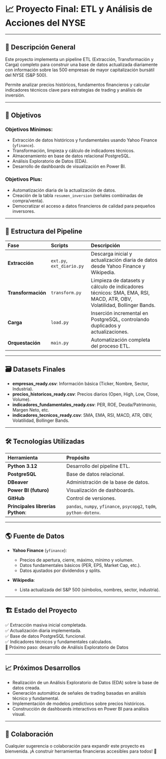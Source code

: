 # 📈 Proyecto Final: ETL y Análisis de Acciones del NYSE

---

## 🚀 Descripción General

Este proyecto implementa un pipeline ETL (Extracción, Transformación y Carga) completo para construir una base de datos actualizada diariamente con información sobre las 500 empresas de mayor capitalización bursátil del NYSE (S&P 500).

Permite analizar precios históricos, fundamentos financieros y calcular indicadores técnicos clave para estrategias de trading y análisis de inversión.

---

## 🎯 Objetivos

### Objetivos Mínimos:
- Extracción de datos históricos y fundamentales usando Yahoo Finance (`yfinance`).
- Transformación, limpieza y cálculo de indicadores técnicos.
- Almacenamiento en base de datos relacional PostgreSQL.
- Análisis Exploratorio de Datos (EDA).
- Desarrollo de dashboards de visualización en Power BI.

### Objetivos Plus:
- Automatización diaria de la actualización de datos.
- Creación de la tabla `resumen_inversion` (señales combinadas de compra/venta).
- Democratizar el acceso a datos financieros de calidad para pequeños inversores.

---

## 🧩 Estructura del Pipeline

| Fase | Scripts | Descripción |
|:----|:--------|:------------|
| **Extracción** | `ext.py`, `ext_diario.py` | Descarga inicial y actualización diaria de datos desde Yahoo Finance y Wikipedia. |
| **Transformación** | `transform.py` | Limpieza de datasets y cálculo de indicadores técnicos: SMA, EMA, RSI, MACD, ATR, OBV, Volatilidad, Bollinger Bands. |
| **Carga** | `load.py` | Inserción incremental en PostgreSQL, controlando duplicados y actualizaciones. |
| **Orquestación** | `main.py` | Automatización completa del proceso ETL. |

---

## 🗃️ Datasets Finales

- **empresas_ready.csv**: Información básica (Ticker, Nombre, Sector, Industria).
- **precios_historicos_ready.csv**: Precios diarios (Open, High, Low, Close, Volume).
- **indicadores_fundamentales_ready.csv**: PER, ROE, Deuda/Patrimonio, Margen Neto, etc.
- **indicadores_tecnicos_ready.csv**: SMA, EMA, RSI, MACD, ATR, OBV, Volatilidad, Bollinger Bands.

---

## 🛠️ Tecnologías Utilizadas

| Herramienta | Propósito |
|:------------|:----------|
| **Python 3.12** | Desarrollo del pipeline ETL. |
| **PostgreSQL** | Base de datos relacional. |
| **DBeaver** | Administración de la base de datos. |
| **Power BI (futuro)** | Visualización de dashboards. |
| **GitHub** | Control de versiones. |
| **Principales librerías Python**: | `pandas`, `numpy`, `yfinance`, `psycopg2`, `tqdm`, `python-dotenv`. |

---

## 🌎 Fuente de Datos

- **Yahoo Finance** (`yfinance`):  
  - Precios de apertura, cierre, máximo, mínimo y volumen.
  - Datos fundamentales básicos (PER, EPS, Market Cap, etc.).
  - Datos ajustados por dividendos y splits.

- **Wikipedia**:  
  - Lista actualizada del S&P 500 (símbolos, nombres, sector, industria).

---

## 🏗️ Estado del Proyecto

✅ Extracción masiva inicial completada.  
✅ Actualización diaria implementada.  
✅ Base de datos PostgreSQL funcional.  
✅ Indicadores técnicos y fundamentales calculados.  
🚀 Próximo paso: desarrollo de Análisis Exploratorio de Datos

---

## 📈 Próximos Desarrollos

- Realización de un Análisis Exploratorio de Datos (EDA) sobre la base de datos creada.
- Generación automática de señales de trading basadas en análisis técnico y fundamental.
- Implementación de modelos predictivos sobre precios históricos.
- Construcción de dashboards interactivos en Power BI para análisis visual.



---

## 🤝 Colaboración

Cualquier sugerencia o colaboración para expandir este proyecto es bienvenida. ¡A construir herramientas financieras accesibles para todos! 🚀
